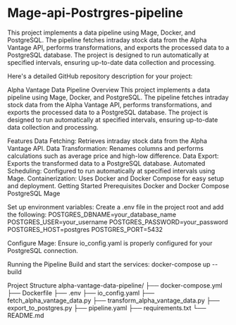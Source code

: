 # Mage-api-Postrgres-pipeline
This project implements a data pipeline using Mage, Docker, and PostgreSQL. The pipeline fetches intraday stock data from the Alpha Vantage API, performs transformations, and exports the processed data to a PostgreSQL database. The project is designed to run automatically at specified intervals, ensuring up-to-date data collection and processing.

Here's a detailed GitHub repository description for your project:

Alpha Vantage Data Pipeline
Overview
This project implements a data pipeline using Mage, Docker, and PostgreSQL. The pipeline fetches intraday stock data from the Alpha Vantage API, performs transformations, and exports the processed data to a PostgreSQL database. The project is designed to run automatically at specified intervals, ensuring up-to-date data collection and processing.

Features
Data Fetching: Retrieves intraday stock data from the Alpha Vantage API.
Data Transformation: Renames columns and performs calculations such as average price and high-low difference.
Data Export: Exports the transformed data to a PostgreSQL database.
Automated Scheduling: Configured to run automatically at specified intervals using Mage.
Containerization: Uses Docker and Docker Compose for easy setup and deployment.
Getting Started
Prerequisites
Docker and Docker Compose
PostgreSQL
Mage

Set up environment variables:
Create a .env file in the project root and add the following:
POSTGRES_DBNAME=your_database_name
POSTGRES_USER=your_username
POSTGRES_PASSWORD=your_password
POSTGRES_HOST=postgres
POSTGRES_PORT=5432

Configure Mage:
Ensure io_config.yaml is properly configured for your PostgreSQL connection.

Running the Pipeline
Build and start the services:
docker-compose up --build

Project Structure
alpha-vantage-data-pipeline/
├── docker-compose.yml
├── Dockerfile
├── .env
├── io_config.yaml
├── fetch_alpha_vantage_data.py
├── transform_alpha_vantage_data.py
├── export_to_postgres.py
├── pipeline.yaml
├── requirements.txt
└── README.md
